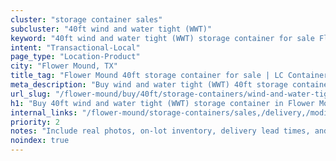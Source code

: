 ```yaml
---
cluster: "storage container sales"
subcluster: "40ft wind and water tight (WWT)"
keyword: "40ft wind and water tight (WWT) storage container for sale Flower Mound, TX"
intent: "Transactional-Local"
page_type: "Location-Product"
city: "Flower Mound, TX"
title_tag: "Flower Mound 40ft storage container for sale | LC Container"
meta_description: "Buy wind and water tight (WWT) 40ft storage container sale with local delivery in Flower Mound, TX. LC Container — local Since 2003. Request a fast quote today."
url_slug: "/flower-mound/buy/40ft/storage-containers/wind-and-water-tight-wwt"
h1: "Buy 40ft wind and water tight (WWT) storage container in Flower Mound"
internal_links: "/flower-mound/storage-containers/sales,/delivery,/modifications"
priority: 2
notes: "Include real photos, on-lot inventory, delivery lead times, and financing info."
noindex: true
---
```


<!-- TODO: Add unique city/inventory copy, images, and internal links here. -->
